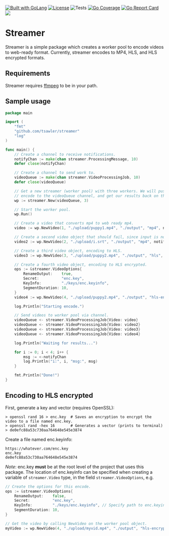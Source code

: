 <a href="https://golang.org"><img src="https://img.shields.io/badge/powered_by-Go-3362c2.svg?style=flat-square" alt="Built with GoLang"></a>
[![License](http://img.shields.io/badge/license-mit-blue.svg?style=flat-square)](https://github.com/tsawler/streamer/blob/main/LICENSE.md)
![Tests](https://github.com/tsawler/streamer/actions/workflows/tests.yml/badge.svg)
[![Go Coverage](https://github.com/tsawler/streamer/wiki/coverage.svg)](https://raw.githack.com/wiki/tsawler/streamer/coverage.html)
[![Go Report Card](https://goreportcard.com/badge/github.com/tsawler/streamer)](https://goreportcard.com/report/github.com/tsawler/streamer)
<a href="https://pkg.go.dev/github.com/tsawler/streamer"><img src="https://img.shields.io/badge/godoc-reference-%23007d9c.svg"></a>


# Streamer

Streamer is a simple package which creates a worker pool to encode videos to web-ready format. 
Currently, streamer encodes to MP4, HLS, and HLS encrypted formats.

## Requirements

Streamer requires [ffmpeg](https://ffmpeg.org/) to be in your path.

## Sample usage

~~~go
package main

import (
	"fmt"
	"github.com/tsawler/streamer"
	"log"
)

func main() {
	// Create a channel to receive notifications.
	notifyChan := make(chan streamer.ProcessingMessage, 10)
	defer close(notifyChan)

	// Create a channel to send work to.
	videoQueue := make(chan streamer.VideoProcessingJob, 10)
	defer close(videoQueue)

	// Get a new streamer (worker pool) with three workers. We will push things to 
	// encode to the videoQueue channel, and get our results back on the notifyChan.
	wp := streamer.New(videoQueue, 3)

	// Start the worker pool.
	wp.Run()

	// Create a video that converts mp4 to web ready mp4.
	video := wp.NewVideo(1, "./upload/puppy1.mp4", "./output", "mp4", notifyChan, nil)

	// Create a second video object that should fail, since input is not a valid video file.
	video2 := wp.NewVideo(2, "./upload/i.srt", "./output", "mp4", notifyChan, nil)

	// Create a third video object, encoding to HLS.
	video3 := wp.NewVideo(3, "./upload/puppy2.mp4", "./output", "hls", notifyChan, nil)

	// Create a fourth video object, encoding to HLS encrypted.
	ops := &streamer.VideoOptions{
		RenameOutput:    true,
		Secret:          "enc.key",
		KeyInfo:         "./keys/enc.keyinfo",
		SegmentDuration: 10,
	}
	video4 := wp.NewVideo(4, "./upload/puppy2.mp4", "./output", "hls-encrypted", notifyChan, ops)

	log.Println("Starting encode.")

	// Send videos to worker pool via channel.
	videoQueue <- streamer.VideoProcessingJob{Video: video}
	videoQueue <- streamer.VideoProcessingJob{Video: video2}
	videoQueue <- streamer.VideoProcessingJob{Video: video3}
	videoQueue <- streamer.VideoProcessingJob{Video: video4}

	log.Println("Waiting for results...")

	for i := 0; i < 4; i++ {
		msg := <-notifyChan
		log.Println("i:", i, "msg:", msg)
	}

	fmt.Println("Done!")
}
~~~

## Encoding to HLS encrypted

First, generate a key and vector (requires OpenSSL):

```
> openssl rand 16 > enc.key  # Saves an encryption to encrypt the video to a file named enc.key.
> openssl rand -hex 16       # Generates a vector (prints to terminal)
> de0efc88a53c730aa764648e545e3874
```

Create a file named enc.keyinfo:
```
https://whatever.com/enc.key
enc.key
de0efc88a53c730aa764648e545e3874
```

*Note*: enc.key **must** be at the root level of the project that uses this
package. The location of enc.keyinfo can be specified when creating
a variable of `streamer.Video` type, in the field `streamer.VideoOptions`, e.g.

~~~go
// Create the options for this encode.
ops := &streamer.VideoOptions{
    RenameOutput:    false,
    Secret:          "enc.key",
    KeyInfo:         "./keys/enc.keyinfo", // Specify path to enc.keyinfo
    SegmentDuration: 10,
}

// Get the video by calling NewVideo on the worker pool object.
myVideo := wp.NewVideo(4, "./upload/myvid.mp4", "./output", "hls-encrypted", notifyChan, ops)
~~~